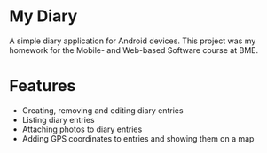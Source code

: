 # My Diary

A simple diary application for Android devices. This project was my homework for the Mobile- and Web-based Software course at BME.

# Features

- Creating, removing and editing diary entries
- Listing diary entries
- Attaching photos to diary entries
- Adding GPS coordinates to entries and showing them on a map
